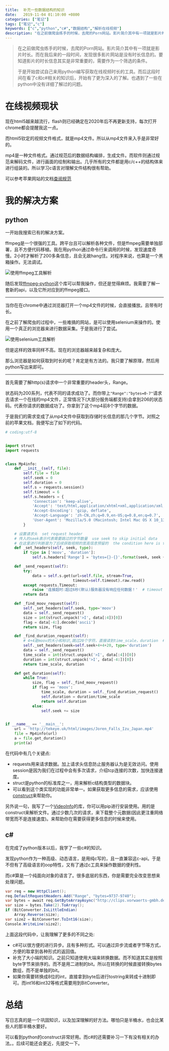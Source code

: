 ```yaml
---
title:  补充一些数据结构的知识
date:   2019-11-04 01:10:00 +0800
categories: ["笔记"]
tags: ["笔记","c"]
keywords: ["c","python","c#","数据结构","解析在线视频"]
description: "在之前做爬虫练手的时候，去爬的Porn网站。影片简介其中有一项就是影片时长。而在我后来的一段时间，发现很多影片网站是没有时长信息的。要知道影片的时长信息其实是非常重要的，需要作为一个筛选的条件。于是开始尝试自己来用python编写获取在线视频时长的工具。而后这段时间在看了c和c#相关的知识后，开始有了更为深入的了解。也遇到了一些在python中没有详细了解过的问题。"
---
```



> 在之前做爬虫练手的时候，去爬的Porn网站。影片简介其中有一项就是影片时长。而在我后来的一段时间，发现很多影片网站是没有时长信息的。要知道影片的时长信息其实是非常重要的，需要作为一个筛选的条件。
>
> 于是开始尝试自己来用python编写获取在线视频时长的工具。而后这段时间在看了c和c#相关的知识后，开始有了更为深入的了解。也遇到了一些在python中没有详细了解过的问题。


在线视频现状
===
现在html5越来越流行，flash则已经确定在2020年后不再更新支持，每次打开chrome都会提醒我这一点。

而html5钦定的视频文件格式，就是mp4文件。所以从mp4文件来入手是非常好的。

mp4是一种文件格式。通过规范后的数据结构编排，生成文件。而软件则通过规范来解码文件，进行画面的绘制和输出。几乎所有的文件都是用c/c++的结构体来进行组装的。所以学习c语言对理解文件结构很有帮助。

可以参考苹果网站的文档[查阅规范](https://developer.apple.com/library/archive/documentation/QuickTime/QTFF/QTFFPreface/qtffPreface.html)


我的解决方案
===

python
---
一开始我搜索已有的解决方案。

ffmpeg是一个很强的工具。跨平台且可以解析各种文件，但是ffmpeg需要单独部署，且不方便代码移植。我在用python通过命令行来调用的时候，发现速度奇慢。2小时才解析了200多条信息，且会无故hang住。对程序来说，也算是一个黑箱操作。无法调试。

![使用ffmpeg工具解析](/images/c/ffmpeg.jpg)

随后发现[ffmpeg-python](https://github.com/kkroening/ffmpeg-python)这个库可以帮我操作，但还是觉得麻烦。我需要了解一套新的api，以及它所对应到的ffmpeg接口。

---

当你在在chrome中通过浏览器打开一个mp4文件的时候，会直接播放。且带有时长。

在之前了解爬虫的过程中，一些难搞的网站，是可以使用selenium来操作的。使用一个真正的浏览器来进行数据采集。于是我进行了尝试。

![使用selenium工具解析](/images/c/selenium.jpg)

但是这样的效率同样不高。现在的浏览器越来越复杂和庞大。

那么浏览器是如何获取到时长的呢？肯定是有方法的。我只要了解原理，然后用python写出来即可。

---

首先需要了解http(s)请求中一个非常重要的header头，Range。

状态码为200系列，代表不同的请求成功了。而你带上`"Range":"bytes=0-7"`请求去请求一个在线的mp4文件，正常情况下(大部分服务端都支持)会拿到206的状态码。代表你请求的数据成功了。你拿到了这个mp4前8个字节的数据。

于是我们的需求变成了从mp4文件中获取到存储时长信息的那几个字节。对照之前的苹果文档，我便写出了如下的代码。

```python
# coding:utf-8


import struct
import requests


class Mp4info:
    def __init__(self, file):
        self.file = file
        self.seek = 0
        self.duration = 0
        self.s = requests.session()
        self.timeout = 6
        self.s.headers = {
            'Connection': 'keep-alive',
            'Accept': 'text/html,application/xhtml+xml,application/xml;q=0.9,image/webp,image/apng,*/*;q=0.8',
            'Accept-Encoding': 'gzip, deflate',
            'Accept-Language': 'zh-CN,zh;q=0.9,en-US;q=0.8,en;q=0.7',
            'User-Agent': 'Mozilla/5.0 (Macintosh; Intel Mac OS X 10_13_4) AppleWebKit/537.36 (KHTML, like Gecko) Chrome/66.0.3359.139 Safari/537.36'
        }

    # 设置请求头  set request header
    # 传入的seek表示代表需要跳过的字节数量  use seek to skip initial data
    # 在这里进行判断是为了后续获取视频的宽高信息预留的  the condition here is for reserving space for getting the media data
    def _set_headers(self, seek, type):
        if type in ['moov', 'duration']:
            self.s.headers['Range'] = 'bytes={}-{}'.format(seek, seek + 7)

    def _send_request(self):
        try:
            data = self.s.get(url=self.file, stream=True,
                              timeout=self.timeout).raw.read()
        except requests.Timeout:
            raise '连接超时:超过6秒(默认)服务器没有响应任何数据！'  # timeout 6 seconds, the server fails to respond and assumes there is no data
        return data

    def _find_moov_request(self):
        self._set_headers(self.seek, type='moov')
        data = self._send_request()
        size = int(struct.unpack('>I', data[:4])[0])
        flag = data[-4:].decode('ascii')
        return size, flag

    def _find_duration_request(self):
        # 4+4是moov的大小和标识,跳过20个字符，直接读到time_scale，duration  # 4+4 is the first 8 characters denoting charset, skip the next 20 to time_scale and duration
        self._set_headers(seek=self.seek+4+4+20, type='duration')
        data = self._send_request()
        time_scale = int(struct.unpack('>I', data[:4])[0])
        duration = int(struct.unpack('>I', data[-4:])[0])
        return time_scale, duration

    def get_duration(self):
        while True:
            size, flag = self._find_moov_request()
            if flag == 'moov':
                time_scale, duration = self._find_duration_request()
                self.duration = duration/time_scale
                return self.duration
            else:
                self.seek += size


if __name__ == '__main__':
    url = 'http://tekeye.uk/html/images/Joren_Falls_Izu_Japan.mp4'
    file = Mp4info(url)
    a = file.get_duration()
    print(a)
```

在代码中有几个关键点:

- requests用来请求数据。加上请求头信息防止服务器认为是无效访问。使用session是因为我们在过程中会有多次请求，介绍tcp连接的次数，加快连接速度。
- struct是python的标准库之一，用来解析c结构类型的数据块。
- 可以看到这个类实现的功能非常单一。如果获取更多信息的需求，应该使用[construct](https://github.com/construct/construct)来帮助你。

另外说一句，我写了一个[VideoInfo](https://www.github.com/kentxxq/VideoInfo)的库，你可以用pip进行安装使用。用的是construct来解析文件。通过少数几次的请求，来下载整个元数据(因此更注重网络带宽而不是连接速度)。来帮助你在需要获得更多信息的时候来使用。

c#
---
在完成了python版本以后，我学了一些c#的知识。

发现python作为一种高级、动态语言，是用纯c写的，且一直兼容这c-api。于是不但有了高级语言的oop特性，又有了通过c工具来操作数据的便利性。

而c#算是一个纯面向对象的语言了。很多底层的东西，你是需要完全改变思想来处理问题。

```c#
var req = new HttpClient();
req.DefaultRequestHeaders.Add("Range", "bytes=9737-9740");
var bytes = await req.GetByteArrayAsync("http://clips.vorwaerts-gmbh.debig_buck_bunny.mp4");
var size = bytes.Take(2).ToArray();
if (BitConverter.IsLittleEndian)
    Array.Reverse(size);
var size2 = BitConverter.ToInt16(size);
Console.WriteLine(size2);
```

上面这段代码中，让我理解了更多的不同之处:

- c#可以很方便的进行异步。且有多种形式。可以通过异步流或者字节等方式，方便的取拿到各种形式的返回值。
- 补充了大小端的知识。之前只知道使用大端来转换数据。而不知道其实是按照byte字节来排序的。而不是用二进制的bit。所以在转换的时候直接转换bytes数组，而不是单独的bit。
- 如果你需要转换成8位的int，直接拿到byte后进行tostring来转成十进制即可。而int16和int32等格式需要用到BitConverter。


总结
===
写日志真的是一个巩固知识，以及加深理解的好方法。哪怕只是半桶水，也会比某些人的那半桶水要好。

可以看到python的construct非常好用。而c#的还需要补习一下有没有相关的办法。。后续可能还会更近，先提交一下。